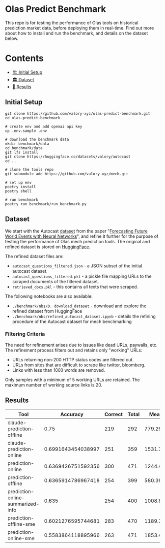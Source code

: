 # Olas Predict Benchmark

This repo is for testing the performance of Olas tools on historical prediction market data, before deploying them in real-time. Find out more about how to install and run the benchmark, and details on the dataset below. 

# Contents

- [🏗 Initial Setup](#-initial-setup)
- [🏛 Dataset](#-dataset)
- [🤖 Results](#-results)

## Initial Setup

```console
git clone https://github.com/valory-xyz/olas-predict-benchmark.git
cd olas-predict-benchmark

# create env and add openai api key
cp .env.sample .env

# download the benchmark data
mkdir benchmark/data
cd benchmark/data
git lfs install 
git clone https://huggingface.co/datasets/valory/autocast
cd ..

# clone the tools repo
git submodule add https://github.com/valory-xyz/mech.git

# set up env
poetry install
poetry shell

# run benchmark
poetry run benchmark/run_benchmark.py
```

## Dataset

We start with the Autocast [dataset](https://huggingface.co/datasets/valory/autocast) from the paper "[Forecasting Future World Events with Neural Networks](http://arxiv.org/abs/2206.15474)", and refine it further for the purpose of testing the performance of Olas mech prediction tools. The original and refined dataset is stored on [HuggingFace](https://huggingface.co/datasets/valory/autocast). 

The refined dataset files are:
- `autocast_questions_filtered.json` - a JSON subset of the initial autocast dataset.
- `autocast_questions_filtered.pkl` - a pickle file mapping URLs to the scraped documents of the filtered dataset.
- `retrieved_docs.pkl` - this contains all texts that were scraped.

The following notebooks are also available:
- `./benchmark/nbs/0. download_dataset` - download and explore the refined dataset from HuggingFace 
- `./benchmark/nbs/refined_autocast_dataset.ipynb` - details the refining procedure of the Autocast dataset for mech benchmarking

### Filtering Criteria

The need for refinement arises due to issues like dead URLs, paywalls, etc. The refinement process filters out and retains only "working" URLs:

- URLs returning non-200 HTTP status codes are filtered out.
- URLs from sites that are difficult to scrape like twitter, bloomberg.
- Links with less than 1000 words are removed.

Only samples with a minimum of 5 working URLs are retained. The maximum number of working source links is 20.

## Results

| Tool                            | Accuracy           | Correct | Total | Mean Tokens Used  | Mean Cost ($)   |
|---------------------------------|--------------------|---------|-------|-------------------|-----------------|
| claude-prediction-offline       | 0.75               | 219     | 292   | 779.2979452054794 | 0.00689010958904109   |
| claude-prediction-online        | 0.6991643454038997 | 251     | 359   | 1531.7214484679666| 0.013557348189415024  |
| prediction-online               | 0.6369426751592356 | 300     | 471   | 1244.4819532908705| 0.0013571125265392657 |
| prediction-offline              | 0.6365914786967418 | 254     | 399   | 580.390977443609  | 0.0006222556390977439 |
| prediction-online-summarized-info| 0.635             | 254     | 400   | 1008.8325         | 0.0011212074999999995 |
| prediction-offline-sme          | 0.6021276595744681 | 283     | 470   | 1189.7255319148935| 0.0013500234042553034 |
| prediction-online-sme           | 0.5583864118895966 | 263     | 471   | 1853.4670912951167| 0.002086902335456468  |
